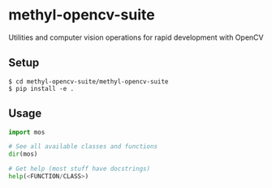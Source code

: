 # methyl-opencv-suite
Utilities and computer vision operations for rapid development with OpenCV



## Setup

```shell
$ cd methyl-opencv-suite/methyl-opencv-suite
$ pip install -e .
```



## Usage

```python
import mos

# See all available classes and functions
dir(mos)

# Get help (most stuff have docstrings)
help(<FUNCTION/CLASS>)
```